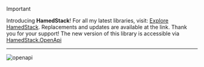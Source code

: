 > [!IMPORTANT] 
> Introducing **HamedStack**! For all my latest libraries, visit: [Explore HamedStack](https://github.com/HamedStack). Replacements and updates are available at the link. Thank you for your support! The new version of this library is accessible via [HamedStack.OpenApi](https://github.com/HamedStack/HamedStack.OpenApi)
---


![openapi](https://user-images.githubusercontent.com/8418700/159176441-c8beefb3-d9d5-42bf-afc2-34170eb9ce0e.png)
